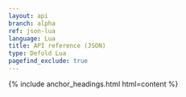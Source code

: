 ```yaml
---
layout: api
branch: alpha
ref: json-lua
language: Lua
title: API reference (JSON)
type: Defold Lua
pagefind_exclude: true
---
```

{% include anchor_headings.html html=content %}